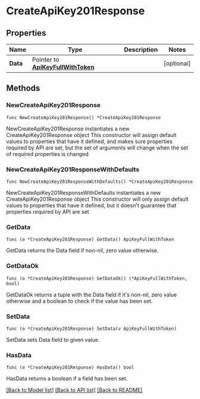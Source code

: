 # CreateApiKey201Response

## Properties

Name | Type | Description | Notes
------------ | ------------- | ------------- | -------------
**Data** | Pointer to [**ApiKeyFullWithToken**](ApiKeyFullWithToken.md) |  | [optional] 

## Methods

### NewCreateApiKey201Response

`func NewCreateApiKey201Response() *CreateApiKey201Response`

NewCreateApiKey201Response instantiates a new CreateApiKey201Response object
This constructor will assign default values to properties that have it defined,
and makes sure properties required by API are set, but the set of arguments
will change when the set of required properties is changed

### NewCreateApiKey201ResponseWithDefaults

`func NewCreateApiKey201ResponseWithDefaults() *CreateApiKey201Response`

NewCreateApiKey201ResponseWithDefaults instantiates a new CreateApiKey201Response object
This constructor will only assign default values to properties that have it defined,
but it doesn't guarantee that properties required by API are set

### GetData

`func (o *CreateApiKey201Response) GetData() ApiKeyFullWithToken`

GetData returns the Data field if non-nil, zero value otherwise.

### GetDataOk

`func (o *CreateApiKey201Response) GetDataOk() (*ApiKeyFullWithToken, bool)`

GetDataOk returns a tuple with the Data field if it's non-nil, zero value otherwise
and a boolean to check if the value has been set.

### SetData

`func (o *CreateApiKey201Response) SetData(v ApiKeyFullWithToken)`

SetData sets Data field to given value.

### HasData

`func (o *CreateApiKey201Response) HasData() bool`

HasData returns a boolean if a field has been set.


[[Back to Model list]](../README.md#documentation-for-models) [[Back to API list]](../README.md#documentation-for-api-endpoints) [[Back to README]](../README.md)


